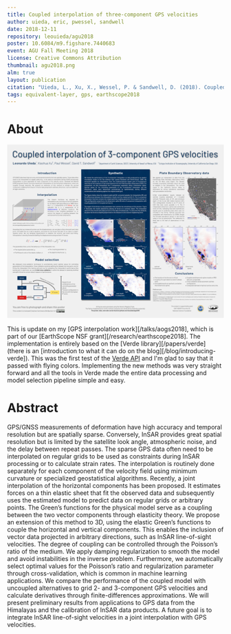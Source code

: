 ```yaml
---
title: Coupled interpolation of three-component GPS velocities
author: uieda, eric, pwessel, sandwell
date: 2018-12-11
repository: leouieda/agu2018
poster: 10.6084/m9.figshare.7440683
event: AGU Fall Meeting 2018
license: Creative Commons Attribution
thumbnail: agu2018.png
alm: true
layout: publication
citation: "Uieda, L., Xu, X., Wessel, P. & Sandwell, D. (2018). Coupled interpolation of three-component GPS velocities. In Eos Trans. AGU (Abstract G23B-0587)."
tags: equivalent-layer, gps, earthscope2018
---
```


# About

![The poster presented at the meeting.](/images/poster-agu2018.jpg)

This is update on my [GPS interpolation work][/talks/aogs2018], which is part of our
[EarthScope NSF grant][/research/earthscope2018]. The implementation is entirely based
on the [Verde library][/papers/verde] (there is an [introduction to what it can do on
the blog][/blog/introducing-verde]). This was the first test of the
[Verde API](www.fatiando.org/verde/v1.1.0/api/generated/verde.base.BaseGridder.html)
and I'm glad to say that it passed with flying colors. Implementing the new methods was
very straight forward and all the tools in Verde made the entire data processing and
model selection pipeline simple and easy.


# Abstract

GPS/GNSS measurements of deformation have high accuracy and temporal resolution but are
spatially sparse. Conversely, InSAR provides great spatial resolution but is limited by
the satellite look angle, atmospheric noise, and the delay between repeat passes. The
sparse GPS data often need to be interpolated on regular grids to be used as constraints
during InSAR processing or to calculate strain rates. The interpolation is routinely
done separately for each component of the velocity field using minimum curvature or
specialized geostatistical algorithms. Recently, a joint interpolation of the horizontal
components has been proposed. It estimates forces on a thin elastic sheet that fit the
observed data and subsequently uses the estimated model to predict data on regular grids
or arbitrary points. The Green’s functions for the physical model serve as a coupling
between the two vector components through elasticity theory. We propose an extension of
this method to 3D, using the elastic Green’s functions to couple the horizontal and
vertical components. This enables the inclusion of vector data projected in arbitrary
directions, such as InSAR line-of-sight velocities. The degree of coupling can be
controlled through the Poisson’s ratio of the medium. We apply damping regularization to
smooth the model and avoid instabilities in the inverse problem. Furthermore, we
automatically select optimal values for the Poisson’s ratio and regularization parameter
through cross-validation, which is common in machine learning applications. We compare
the performance of the coupled model with uncoupled alternatives to grid 2- and
3-component GPS velocities and calculate derivatives through finite-differences
approximations. We will present preliminary results from applications to GPS data from
the Himalayas and the calibration of InSAR data products. A future goal is to integrate
InSAR line-of-sight velocities in a joint interpolation with GPS velocities.

